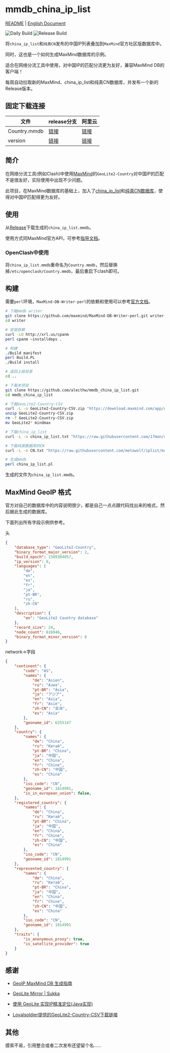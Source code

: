 # mmdb_china_ip_list

[README](README.md) | [English Document](README_en.md)

![Daily Build](https://github.com/alecthw/mmdb_china_ip_list/workflows/Daily%20Build/badge.svg)  ![Release Build](https://github.com/alecthw/mmdb_china_ip_list/workflows/Release%20Build/badge.svg)

将`china_ip_list`和`纯真CN`发布的中国IP列表叠加到`MaxMind`官方社区版数据库中。

同时，这也是一个如何生成MaxMind数据库的示例。

适合在网络分流工具中使用，对中国IP的匹配分流更为友好，兼容MaxMind DB的客户端！

每周自动拉取新的MaxMind、china_ip_list和纯真CN数据库，并发布一个新的Release版本。


## 固定下载连接

| 文件 | release分支 | 阿里云 |
| ------ | ------ | ------ |
| Country.mmdb | [链接](https://raw.githubusercontent.com/alecthw/mmdb_china_ip_list/release/Country.mmdb) | [链接](http://www.ideame.top/mmdb/Country.mmdb) |
| version | [链接](https://raw.githubusercontent.com/alecthw/mmdb_china_ip_list/release/version) | [链接](http://www.ideame.top/mmdb/version) |

## 简介

在网络分流工具(例如Clash)中使用[MaxMind](https://www.maxmind.com/en/home)的`GeoLite2-Country`对中国IP的匹配不是很友好，实际使用中出现不少问题。

此项目，在MaxMind数据库的基础上，加入了[china_ip_list](https://raw.githubusercontent.com/17mon/china_ip_list/master/china_ip_list.txt)和[纯真CN数据库](https://raw.githubusercontent.com/metowolf/iplist/master/data/country/CN.txt)，使得对中国IP匹配得更为友好。

## 使用

从[Release](https://github.com/alecthw/mmdb_china_ip_list/releases)下载生成的`china_ip_list.mmdb`。

使用方式同MaxMind官方API，可参考[指导文档](http://maxmind.github.io/MaxMind-DB/)。

### OpenClash中使用

将`china_ip_list.mmdb`重命名为`Country.mmdb`，然后替换掉`/etc/openclash/Country.mmdb`，最后重启下clash即可。

## 构建

需要`perl`环境，`MaxMind-DB-Writer-perl`的依赖和使用可以参考[官方文档](https://github.com/maxmind/MaxMind-DB-Writer-perl)。

``` bash
# 下载mmdb writer
git clone https://github.com/maxmind/MaxMind-DB-Writer-perl.git writer
cd writer

# 安装依赖
curl -LO http://xrl.us/cpanm
perl cpanm –installdeps .

# 构建
./Build manifest
perl Build.PL
./Build install

# 返回上级目录
cd ..

# 下载本项目
git clone https://github.com/alecthw/mmdb_china_ip_list.git
cd mmdb_china_ip_list

# 下载GeoLite2-Country-CSV
curl -L -o GeoLite2-Country-CSV.zip "https://download.maxmind.com/app/geoip_download?edition_id=GeoLite2-Country-CSV&license_key=JvbzLLx7qBZT&suffix=zip"
unzip GeoLite2-Country-CSV.zip
rm -f GeoLite2-Country-CSV.zip
mv GeoLite2* mindmax

# 下载china_ip_list
curl -L -o china_ip_list.txt "https://raw.githubusercontent.com/17mon/china_ip_list/master/china_ip_list.txt"

# 下载纯真数据库的CN
curl -L -o CN.txt "https://raw.githubusercontent.com/metowolf/iplist/master/data/country/CN.txt"

# 生成mmdb
perl china_ip_list.pl
```
生成的文件为`china_ip_list.mmdb`。

## MaxMind GeoIP 格式

官方对自己的数据库中的内容说明很少，都是自己一点点跟代码找出来的格式，然后据此生成的数据库。

下面列出所有字段示例供参考。

头
``` json
{
    "database_type": "GeoLite2-Country",
    "binary_format_major_version": 2,
    "build_epoch": 1589304057,
    "ip_version": 6,
    "languages": [
        "de",
        "en",
        "es",
        "fr",
        "ja",
        "pt-BR",
        "ru",
        "zh-CN"
    ],
    "description": {
        "en": "GeoLite2 Country database"
    },
    "record_size": 24,
    "node_count": 616946,
    "binary_format_minor_version": 0
}
```

network->字段
``` json
{
    "continent": {
        "code": "AS",
        "names": {
            "de": "Asien",
            "ru": "Азия",
            "pt-BR": "Ásia",
            "ja": "アジア",
            "en": "Asia",
            "fr": "Asie",
            "zh-CN": "亚洲",
            "es": "Asia"
        },
        "geoname_id": 6255147
    },
    "country": {
        "names": {
            "de": "China",
            "ru": "Китай",
            "pt-BR": "China",
            "ja": "中国",
            "en": "China",
            "fr": "Chine",
            "zh-CN": "中国",
            "es": "China"
        },
        "iso_code": "CN",
        "geoname_id": 1814991,
        "is_in_european_union": false,
    },
    "registered_country": {
        "names": {
            "de": "China",
            "ru": "Китай",
            "pt-BR": "China",
            "ja": "中国",
            "en": "China",
            "fr": "Chine",
            "zh-CN": "中国",
            "es": "China"
        },
        "iso_code": "CN",
        "geoname_id": 1814991
    },
    "represented_country": {
        "names": {
            "de": "China",
            "ru": "Китай",
            "pt-BR": "China",
            "ja": "中国",
            "en": "China",
            "fr": "Chine",
            "zh-CN": "中国",
            "es": "China"
        },
        "iso_code": "CN",
        "geoname_id": 1814991
    },
    "traits": {
        "is_anonymous_proxy": true,
        "is_satellite_provider": true
    }
}
```

## 感谢

- [GeoIP MaxMind DB 生成指南](https://blog.csdn.net/openex/article/details/53487465)

- [GeoLite Mirror | Sukka](https://geolite.clash.dev/)

- [使用 GeoLite 实现IP精准定位(Java实现)](https://www.jianshu.com/p/1b1a018ae729)

- [Loyalsoldier提供的GeoLite2-Country-CSV下载链接](https://github.com/Loyalsoldier/v2ray-rules-dat)

## 其他

摸索不易，引用整合或者二次发布还望留个名......

